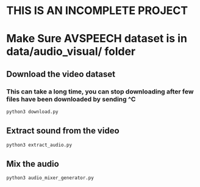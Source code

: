 # THIS IS AN INCOMPLETE PROJECT

# Make Sure AVSPEECH dataset is in data/audio\_visual/ folder

## Download the video dataset
### This can take a long time, you can stop downloading after few files have been downloaded by sending ^C

```bash
python3 download.py
```

## Extract sound from the video

```bash
python3 extract_audio.py
```

## Mix the audio

```bash
python3 audio_mixer_generator.py
```
